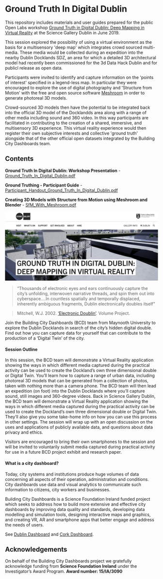 # Ground Truth In Digital Dublin

This repository includes materials and user guides prepared for the public Open Labs workshop [Ground Truth in Digital Dublin: Deep Mapping in Virtual Reality](https://dublin.sciencegallery.com/events/2019/05/groundtruthdigitaldublindeepmappingvirtualreality) at the Science Gallery Dublin in June 2019.

This session explored the possibility of using a virtual environment as the basis for a multisensory 'deep map' which integrates crowd sourced multi-media. These media would be collected during an expedition into the nearby Dublin Docklands SDZ, an area for which a detailed 3D architectural model had recently been commissioned for the 3d Data Hack Dublin and for publicl release as open data. 

Participants were invited to identify and capture information on the 'points of interest' specified in a legend-less map. In particular they were encouraged to explore the use of digital photography and 'Structure from Motion' with the free and open source software [Meshroom](https://alicevision.github.io/) in order to generate photoreal 3D models. 

Crowd-sourced 3D models then have the potential to be integrated back into the official 3D model of the Docklandds area along with a range of other media including sound and 360 video. In this way participants are facilitated in contributing to the creation of a shared, immersive, and multisensory 3D experience. This virtual reality experience would then register their own subjective interests and collective 'ground truth' alongside that of the other official open datasets integrated by the Building City Dashboards team.

## Contents

**Ground Truth In Digital Dublin: Workshop Presentation** - [Ground_Truth_In_Digital_Dublin.pdf](https://github.com/virtualarchitectures/Ground_Truth_In_Digital_Dublin/blob/master/Ground_Truth_In_Digital_Dublin.pdf)

**Ground Truthing - Participant Guide** - [Participant_Handout_Ground_Truth_In_Digital_Dublin.pdf](https://github.com/virtualarchitectures/Ground_Truth_In_Digital_Dublin/blob/master/Participant_Handout_Ground_Truth_In_Digital_Dublin.pdf)

**Creating 3D Models with Structure from Motion using Meshroom and Blender** - [SfM_With_Meshroom.pdf](SfM_With_Meshroom.pdf)

![Ground Truth in Digital Dublin: Deep Mapping in Virtual Reality](images/Ground_Truth_In_Digital_Dublin.PNG)

> “Thousands of electronic eyes and ears continuously capture the city’s unfolding, interwoven narrative threads, and spin them out into cyberspace….In countless spatially and temporally displaced, inherently ambiguous fragments, Dublin electronically doubles itself”

> Mitchell, W.J. 2002. [‘Electronic Doublin’](http://volumeproject.org/electronic-doublin/). Volume Project.

Join the Building City Dashboards (BCD) team from Maynooth University to explore the Dublin Docklands in search of the city’s hidden digital double.  Find out how you can capture data for yourself that can contribute to the production of a ‘Digital Twin’ of the city. 

#### Session Outline

In this session, the BCD team will demonstrate a Virtual Reality application showing the ways in which different media captured during the practical activity can be used to create the Dockland’s own three dimensional double or Digital Twin. You’ll learn how to capture a range of urban data, including photoreal 3D models that can be generated from a collection of photos, taken with nothing more than a camera phone. The BCD team will then lead an expedition (on foot) into the Dublin Docklands where you’ll capture sound, still images and 360-degree videos. Back in Science Gallery Dublin, the BCD team will demonstrate a Virtual Reality application showing the ways in which different media captured during the practical activity can be used to create the Dockland’s own three dimensional double or Digital Twin. They’ll also give you some take-home info on how you can use this process in other settings. The session will wrap up with an open discussion on the uses and applications of publicly available data, and questions about data privacy and ethics.

Visitors are encouraged to bring their own smartphones to the session and will be invited to voluntarily submit media captured during practical activity for use in a future BCD project exhibit and research paper.

#### What is a city dashboard?

Today, city systems and institutions produce huge volumes of data concerning all aspects of their operation, administration and
conditions. City dashboards use data and visual analytics to communicate such information to citizens, city workers and businesses.

Building City Dashboards is a Science Foundation Ireland funded project which seeks to address how to build more extensive and effective city dashboards by improving data quality and standards, developing data modelling and simulation tools, designing interactive maps and graphics, and creating VR, AR and smartphone apps that better engage and address the needs of users.
                            
See [Dublin Dashboard](www.dublindashboard.ie) and [Cork Dashboard](http://www.corkdashboard.ie). 

## Acknowledgements
On behalf of the Building City Dashboards project we gratefully acknowledge funding from **Science Foundation Ireland** under the Investigator’s Award Program. **Award number: 15/IA/3090**
